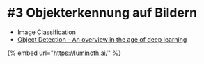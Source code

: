 # \#3 Objekterkennung auf Bildern

* Image Classification
* [Object Detection - An overview in the age of deep learning](https://tryolabs.com/blog/2017/08/30/object-detection-an-overview-in-the-age-of-deep-learning/)

{% embed url="https://luminoth.ai/" %}

